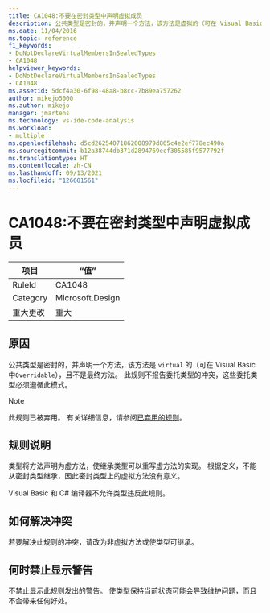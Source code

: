 ```yaml
---
title: CA1048:不要在密封类型中声明虚拟成员
description: 公共类型是密封的，并声明一个方法，该方法是虚拟的（可在 Visual Basic 中重写），且不是最终方法。 此规则不报告委托类型的冲突，这些委托类型必须遵循此模式。
ms.date: 11/04/2016
ms.topic: reference
f1_keywords:
- DoNotDeclareVirtualMembersInSealedTypes
- CA1048
helpviewer_keywords:
- DoNotDeclareVirtualMembersInSealedTypes
- CA1048
ms.assetid: 5dcf4a30-6f98-48a8-b8cc-7b89ea757262
author: mikejo5000
ms.author: mikejo
manager: jmartens
ms.technology: vs-ide-code-analysis
ms.workload:
- multiple
ms.openlocfilehash: d5cd26254071862008979d865c4e2ef778ec490a
ms.sourcegitcommit: b12a38744db371d2894769ecf305585f9577792f
ms.translationtype: HT
ms.contentlocale: zh-CN
ms.lasthandoff: 09/13/2021
ms.locfileid: "126601561"
---
```

# <a name="ca1048-do-not-declare-virtual-members-in-sealed-types"></a>CA1048:不要在密封类型中声明虚拟成员

|项目|“值”|
|-|-|
|RuleId|CA1048|
|Category|Microsoft.Design|
|重大更改|重大|

## <a name="cause"></a>原因
公共类型是密封的，并声明一个方法，该方法是 `virtual` 的（可在 Visual Basic 中`Overridable`），且不是最终方法。 此规则不报告委托类型的冲突，这些委托类型必须遵循此模式。

> [!NOTE]
> 此规则已被弃用。 有关详细信息，请参阅[已弃用的规则](fxcop-unported-deprecated-rules.md)。

## <a name="rule-description"></a>规则说明
类型将方法声明为虚方法，使继承类型可以重写虚方法的实现。 根据定义，不能从密封类型继承，因此密封类型上的虚拟方法没有意义。

Visual Basic 和 C# 编译器不允许类型违反此规则。

## <a name="how-to-fix-violations"></a>如何解决冲突
若要解决此规则的冲突，请改为非虚拟方法或使类型可继承。

## <a name="when-to-suppress-warnings"></a>何时禁止显示警告
不禁止显示此规则发出的警告。 使类型保持当前状态可能会导致维护问题，而且不会带来任何好处。
